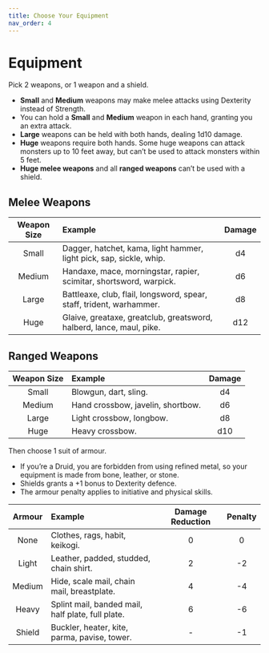 ```yaml
---
title: Choose Your Equipment
nav_order: 4
---
```


# Equipment
Pick 2 weapons, or 1 weapon and a shield.
* **Small** and **Medium** weapons may make melee attacks using Dexterity instead of Strength.
* You can hold a **Small** and **Medium** weapon in each hand, granting you an extra attack.
* **Large** weapons can be held with both hands, dealing 1d10 damage.
* **Huge** weapons require both hands. Some huge weapons can attack monsters up to 10 feet away, but can’t be used to attack monsters within 5 feet.
* **Huge melee weapons** and all **ranged weapons** can’t be used with a shield.

## Melee Weapons

| Weapon Size | Example                                                              | Damage |
|:-----------:|:---------------------------------------------------------------------|:------:|
| Small       | Dagger, hatchet, kama, light hammer, light pick, sap, sickle, whip.  | d4     |
| Medium      | Handaxe, mace, morningstar, rapier, scimitar, shortsword, warpick.   | d6     |
| Large       | Battleaxe, club, flail, longsword, spear, staff, trident, warhammer. | d8     |
| Huge        | Glaive, greataxe, greatclub, greatsword, halberd, lance, maul, pike. | d12    |

## Ranged Weapons

| Weapon Size | Example                           | Damage |
|:-----------:|:----------------------------------|:------:|
| Small       | Blowgun, dart, sling.             | d4     |
| Medium      | Hand crossbow, javelin, shortbow. | d6     |
| Large       | Light crossbow, longbow.          | d8     |
| Huge        | Heavy crossbow.                   | d10    |

Then choose 1 suit of armour.
* If you’re a Druid, you are forbidden from using refined metal, so your equipment is made from bone, leather, or stone.
* Shields grants a +1 bonus to Dexterity defence.
* The armour penalty applies to initiative and physical skills.

| Armour | Example                                           | Damage Reduction | Penalty |
|:------:|:--------------------------------------------------|:----------------:|:-------:|
| None   | Clothes, rags, habit, keikogi.                    | 0                | 0       |
| Light  | Leather, padded, studded, chain shirt.            | 2                | -2      |
| Medium | Hide, scale mail, chain mail, breastplate.        | 4                | -4      |
| Heavy  | Splint mail, banded mail, half plate, full plate. | 6                | -6      |
| Shield | Buckler, heater, kite, parma, pavise, tower.      | -                | -1      |
